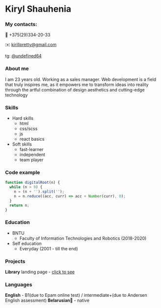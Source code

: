 # Kiryl Shauhenia

### My contacts:

📱 +375(29)334-20-33

✉️ kirillpretty@gmail.com

tg: [@undefined64](https://t.me/undefined64)

### About me

I am 23 years old. Working as a sales manager. Web development is a field that truly inspires me, as it empowers me to transform ideas into reality through the artful combination of design aesthetics and cutting-edge technology

### Skills

- Hard skills
  - html
  - css/scss
  - js
  - react basics
- Soft skills
  - fast-learner
  - independent
  - team player

### Code example

```javascript
function digitalRoot(n) {
  while (n > 9) {
    n = (n + '').split('');
    n = n.reduce((acc, curr) => acc + Number(curr), 0);
  }
  return n;
}
```

### Education

- BNTU
  - Faculty of Information Technologies and Robotics (2018-2020)
- Self education
  - Everyday (2001 - till the end)

### Projects

**Library** landing page - [click to see](https://undefined64.github.io/library/library/)

### Languages

**English** - B1(due to Epam online test) / intermediate+(due to Andersen English assessment)
**Belarusian🤍** - native
